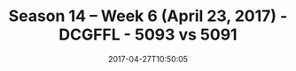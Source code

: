 ---
title: Season 14 – Week 6 (April 23, 2017) - DCGFFL - 5093 vs 5091
teams_score:
- team: 5093
  score: 13
- team: 5091
  score: 18
mvp: Payne, Jordan
game-ball: Honberg, Beck
season: 14
week: 6
date: '2017-04-27T10:50:05'
pageid: season-14-week-6-april-23-2017-5093-vs-5091
---